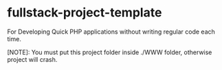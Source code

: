 # fullstack-project-template

For Developing Quick PHP applications without writing regular code each time. 

[NOTE]: You must put this project folder inside ./WWW folder, otherwise project will crash. 
